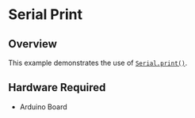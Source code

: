 # Serial Print

## Overview

This example demonstrates the use of [`Serial.print()`](https://www.arduino.cc/reference/en/language/functions/communication/serial/print/).

## Hardware Required

* Arduino Board

